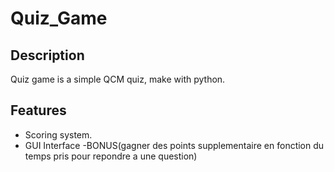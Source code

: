 # Quiz_Game

## Description

Quiz game is a simple QCM quiz, make with python.

## Features

- Scoring system.
- GUI Interface 
-BONUS(gagner  des points supplementaire en fonction du temps pris pour repondre a une question)

